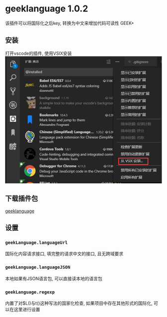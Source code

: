 # geeklanguage 1.0.2
该插件可以将国际化之后key, 转换为中文来增加代码可读性
GEEK+

## 安装
打开vscode的插件, 使用VSIX安装
![](https://github.com/mtshen/geeklanguage/blob/master/geek.png)

## 下载插件包
[geeklanguage](https://github.com/mtshen/geeklanguage/blob/master/geeklanguage-1.0.2.vsix)

## 设置
### `geekLanguage.languageUrl`
国际化内容请求接口, 填完整的请求中文的接口, 且无跨域要求

### `geekLanguage.languageJSON`
本地如果有JSON语言包, 可以直接读本地的语言包

### `geekLanguage.regexp`
内置了对$L()与t()这种写法的国家化检查, 如果项目中存在其他形式的国际化, 可以在这里进行设置
